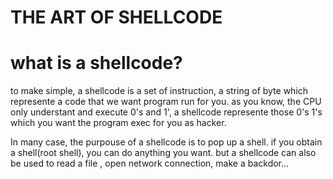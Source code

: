 # THE ART OF SHELLCODE

# what is a shellcode?
 to make simple, a shellcode is a set of instruction, a string of byte which represente a code that we want program
run for you. as you know, the CPU only understant and execute 0's and 1', a shellcode represente those 0's 1's which you want the program exec for you as hacker.

In many case, the purpouse of a shellcode is to pop up a shell. if you obtain a shell(root shell), you can do anything you want. but a shellcode can also be used to read a file , open network connection, make a backdor...

